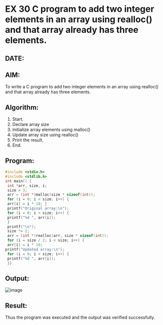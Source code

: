 # EX 30 C program to add two integer elements in an array using realloc() and that array already has three elements.
## DATE: 
## AIM:
To write a C program to add two integer elements in an array using realloc() and that array already has three elements.

## Algorithm:
1. Start.
2. Declare array size
3. Initialize array elements using malloc()
4. Update array size using realloc()
5. Print the result.
6. End. 

## Program:
```c program
#include <stdio.h>
#include <stdlib.h>
int main() {
 int *arr, size, i;
 size = 3;
 arr = (int *)malloc(size * sizeof(int)); 
 for (i = 0; i < size; i++) {
 arr[i] = i * 10; }
 printf("Original array:\n");
 for (i = 0; i < size; i++) {
 printf("%d ", arr[i]);
 }
 printf("\n");
 size *= 2;
 arr = (int *)realloc(arr, size * sizeof(int)); 
 for (i = size / 2; i < size; i++) {
 arr[i] = i * 10;
printf("Updated array:\n");
 for (i = 0; i < size; i++) {
 printf("%d ", arr[i]);
 }}
```

## Output:
![image](https://github.com/user-attachments/assets/aa2e0ad2-10f1-4c1b-b022-9b385ecd3b47)


## Result:
Thus the program was executed and the output was verified successfully.

